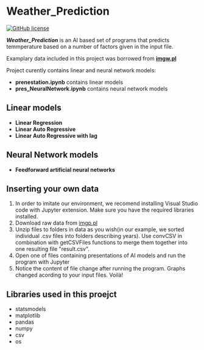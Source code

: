 # Weather_Prediction

[![GitHub license](https://img.shields.io/badge/license-MIT-blue.svg)](https://github.com/mikitomi21/Weather_Prediction/blob/main/LICENSE)

***Weather_Prediction*** is an AI based set of programs that predicts temmperature based on a number of factors given in the input file.

Examplary data included in this project was borrowed from **[imgw.pl](https://danepubliczne.imgw.pl)**

Project curently contains linear and neural network models:
-   **prenestation.ipynb** contains linear models
-   **pres_NeuralNetwork.ipynb** contains neural network models

## Linear models
-   **Linear Regression**
-   **Linear Auto Regressive**
-   **Linear Auto Regressive with lag**

## Neural Network models
-   **Feedforward artificial neural networks**

## Inserting your own data
<ol typ="1">
<li>In order to imitate our environment, we recomend installing Visual Studio code with Jupyter extension. Make sure you have the required libraries installed.</li>
<li>Download raw data from <a href="https://danepubliczne.imgw.pl">imgp.pl</a></li>
<li>Unzip files to folders in data as you wish(in our example, we sorted individual .csv files into folders describing years). Use convCSV in combination with getCSVFiles functions to merge them together into one resulting file "result.csv".</li>
<li>Open one of files containing presentations of AI models and run the program with Jupyter</li>
<li>Notice the content of file change after running the program. Graphs changed acording to your input files. Voilà!</li>
</ol>

## Libraries used in this proejct
<ul>
<li>statsmodels</li>
<li>matplotlib</li>
<li>pandas</li>
<li>numpy</li>
<li>csv</li>
<li>os</li>
</ul>
